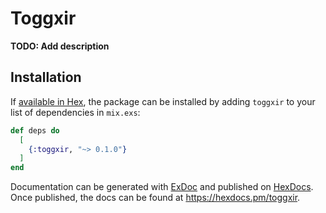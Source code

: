 # Toggxir

**TODO: Add description**

## Installation

If [available in Hex](https://hex.pm/docs/publish), the package can be installed
by adding `toggxir` to your list of dependencies in `mix.exs`:

```elixir
def deps do
  [
    {:toggxir, "~> 0.1.0"}
  ]
end
```

Documentation can be generated with [ExDoc](https://github.com/elixir-lang/ex_doc)
and published on [HexDocs](https://hexdocs.pm). Once published, the docs can
be found at <https://hexdocs.pm/toggxir>.

